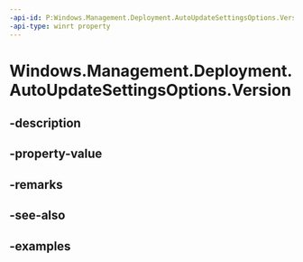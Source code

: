 ```yaml
---
-api-id: P:Windows.Management.Deployment.AutoUpdateSettingsOptions.Version
-api-type: winrt property
---
```


# Windows.Management.Deployment.AutoUpdateSettingsOptions.Version

<!--
public Windows.ApplicationModel.PackageVersion Version { get; set; }
-->


## -description

## -property-value

## -remarks

## -see-also

## -examples


